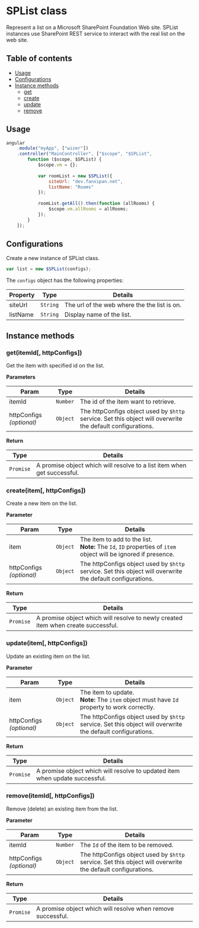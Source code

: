 # SPList class
Represent a list on a Microsoft SharePoint Foundation Web site. SPList instances use SharePoint REST service to interact with the real list on the web site.
 
## Table of contents

- [Usage](#usage)
- [Configurations](#configurations)
- [Instance methods](#instance-methods)
    - [get](#getitemid-httpconfigs)
    - [create](#createitem-httpconfigs)
    - [update](#updateitem-httpconfigs)
    - [remove](#removeitemid-httpconfigs)

## Usage

````javascript
angular
    .module("myApp", ["wizer"])
    .controller("MainController", ["$scope", "$SPList",
        function ($scope, $SPList) {
            $scope.vm = {};
            
            var roomList = new $SPList({
                siteUrl: "dev.fanxipan.net",
                listName: "Rooms"
            });
            
            roomList.getAll().then(function (allRooms) {
                $scope.vm.allRooms = allRooms;
            });
        }
    ]);
````

## Configurations
Create a new instance of SPList class.

````javascript
var list = new $SPList(configs);
````
 
The `configs` object has the following properties:

Property        | Type          | Details    
--------------- | ------------- | --------------------------------------------
siteUrl         | `String`      | The url of the web where the the list is on.
listName        | `String`      | Display name of the list.

## Instance methods

### get(itemId[, httpConfigs])
Get the item with specified id on the list.

**Parameters**

Param                       | Type          | Details
--------------------------- | ------------- | ----------------------------------------------------------------------------------------------------------
itemId                      | `Number`      | The id of the item want to retrieve.
httpConfigs *(optional)*    | `Object`      | The httpConfigs object used by `$http` service. Set this object will overwrite the default configurations.

**Return**

Type        | Details
----------- | -----------------------------------------------------------------------
`Promise`   | A promise object which will resolve to a list item when get successful.

### create(item[, httpConfigs])
Create a new item on the list.

**Parameter**

Param                       | Type          | Details
--------------------------- | ------------- | -------------------------------------------------------------------------------------------------------------------
item                        | `Object`      | The item to add to the list.<br/> **Note:** The `Id`, `ID` properties of `item` object will be ignored if presence.
httpConfigs *(optional)*    | `Object`      | The httpConfigs object used by `$http` service. Set this object will overwrite the default configurations.

**Return**

Type        | Details
----------- | ---------------------------------------------------------------------------------
`Promise`   | A promise object which will resolve to newly created item when create successful.

### update(item[, httpConfigs])
Update an existing item on the list.

**Parameter**

Param                       | Type          | Details
--------------------------- | ------------- | ----------------------------------------------------------------------------------------------------------
item                        | `Object`      | The item to update.<br/> **Note:** The `item` object must have `Id` property to work correctly.
httpConfigs *(optional)*    | `Object`      | The httpConfigs object used by `$http` service. Set this object will overwrite the default configurations.

**Return**

Type        | Details
----------- | ---------------------------------------------------------------------------
`Promise`   | A promise object which will resolve to updated item when update successful.

### remove(itemId[, httpConfigs])
Remove (delete) an existing item from the list.

**Parameter**

Param                       | Type          | Details
--------------------------- | ------------- | ----------------------------------------------------------------------------------------------------------
itemId                      | `Number`      | The `Id` of the item to be removed.
httpConfigs *(optional)*    | `Object`      | The httpConfigs object used by `$http` service. Set this object will overwrite the default configurations.

**Return**

Type        | Details
----------- | -----------------------------------------------------------
`Promise`   | A promise object which will resolve when remove successful.
